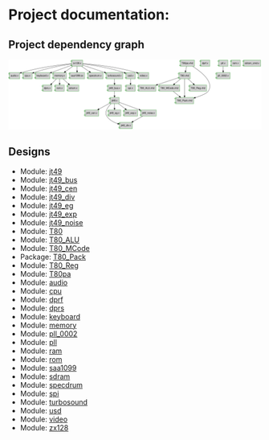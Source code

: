 # Project documentation: 
## Project dependency graph
![system](./doc_internal/dependency_graph.svg "System")
## Designs

- Module: [jt49 ](./doc_internal/jt49.md)
- Module: [jt49_bus ](./doc_internal/jt49_bus.md)
- Module: [jt49_cen ](./doc_internal/jt49_cen.md)
- Module: [jt49_div ](./doc_internal/jt49_div.md)
- Module: [jt49_eg ](./doc_internal/jt49_eg.md)
- Module: [jt49_exp ](./doc_internal/jt49_exp.md)
- Module: [jt49_noise ](./doc_internal/jt49_noise.md)
- Module: [T80 ](./doc_internal/T80.md)
- Module: [T80_ALU ](./doc_internal/T80_ALU.md)
- Module: [T80_MCode ](./doc_internal/T80_MCode.md)
- Package: [T80_Pack ](./doc_internal/T80_Pack.md)
- Module: [T80_Reg ](./doc_internal/T80_Reg.md)
- Module: [T80pa ](./doc_internal/T80pa.md)
- Module: [audio ](./doc_internal/audio.md)
- Module: [cpu ](./doc_internal/cpu.md)
- Module: [dprf ](./doc_internal/dprf.md)
- Module: [dprs ](./doc_internal/dprs.md)
- Module: [keyboard ](./doc_internal/keyboard.md)
- Module: [memory ](./doc_internal/memory.md)
- Module: [pll_0002 ](./doc_internal/pll_0002.md)
- Module: [pll ](./doc_internal/pll.md)
- Module: [ram ](./doc_internal/ram.md)
- Module: [rom ](./doc_internal/rom.md)
- Module: [saa1099 ](./doc_internal/saa1099.md)
- Module: [sdram ](./doc_internal/sdram.md)
- Module: [specdrum ](./doc_internal/specdrum.md)
- Module: [spi ](./doc_internal/spi.md)
- Module: [turbosound ](./doc_internal/turbosound.md)
- Module: [usd ](./doc_internal/usd.md)
- Module: [video ](./doc_internal/video.md)
- Module: [zx128 ](./doc_internal/zx128.md)

